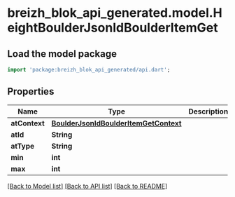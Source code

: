 # breizh_blok_api_generated.model.HeightBoulderJsonldBoulderItemGet

## Load the model package
```dart
import 'package:breizh_blok_api_generated/api.dart';
```

## Properties
Name | Type | Description | Notes
------------ | ------------- | ------------- | -------------
**atContext** | [**BoulderJsonldBoulderItemGetContext**](BoulderJsonldBoulderItemGetContext.md) |  | [optional] 
**atId** | **String** |  | [optional] 
**atType** | **String** |  | [optional] 
**min** | **int** |  | 
**max** | **int** |  | [optional] 

[[Back to Model list]](../README.md#documentation-for-models) [[Back to API list]](../README.md#documentation-for-api-endpoints) [[Back to README]](../README.md)


